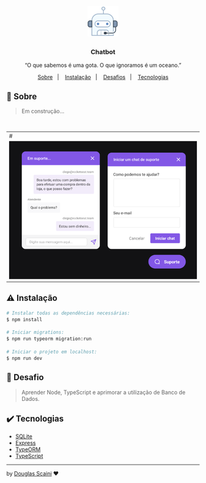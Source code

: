 <h1 align="center"><img src="./.github/logo.png" width=80px"/></h1>

<h3 align="center">Chatbot</h3>

<p align="center">“O que sabemos é uma gota. O que ignoramos é um oceano.”</p>

<p align="center">
  <a href="#about">Sobre</a>&nbsp;&nbsp;&nbsp;|&nbsp;&nbsp;&nbsp;
  <a href="#install">Instalação</a>&nbsp;&nbsp;&nbsp;|&nbsp;&nbsp;&nbsp;
  <a href="#challenge">Desafios</a>&nbsp;&nbsp;&nbsp;|&nbsp;&nbsp;&nbsp;
  <a href="#technologies">Tecnologias</a>
</p>

## :speech_balloon: Sobre <a name="about"></a>

> Em construção...

<br />
<table>
  <tr>
    <td colspan="1">#</td>
  </tr>
  <tr>
    <td><img src="./.github/chat.png" width=1000px /></td></td>
  </tr>
</table>

## :warning: Instalação <a name="install"></a>

```bash
# Instalar todas as dependências necessárias:
$ npm install

# Iniciar migrations:
$ npm run typeorm migration:run

# Iniciar o projeto em localhost:
$ npm run dev

```

## :triangular_flag_on_post: Desafio <a name="challenge"></a>

> Aprender Node, TypeScript e aprimorar a utilização de Banco de Dados.

## :heavy_check_mark: Tecnologias <a name="technologies"></a>

- [SQLite](https://www.npmjs.com/package/sqlite3)
- [Express](https://expressjs.com/pt-br/)
- [TypeORM](https://typeorm.io/#/)
- [TypeScript](https://www.typescriptlang.org/)

---

by [Douglas Scaini](https://www.github.com/douglasscaini) ❤️
